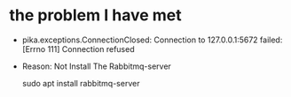 # the problem I have met

+ pika.exceptions.ConnectionClosed: Connection to 127.0.0.1:5672 failed: [Errno 111] Connection refused

+ Reason: Not Install The Rabbitmq-server



	sudo apt install rabbitmq-server


